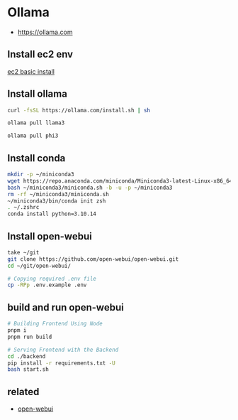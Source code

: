 # Ollama
* https://ollama.com

## Install ec2 env
[ec2 basic install](/mib/aws/basic)

## Install ollama
```sh
curl -fsSL https://ollama.com/install.sh | sh
```

```sh
ollama pull llama3
```

```sh
ollama pull phi3
```

## Install conda
```sh
mkdir -p ~/miniconda3
wget https://repo.anaconda.com/miniconda/Miniconda3-latest-Linux-x86_64.sh -O ~/miniconda3/miniconda.sh
bash ~/miniconda3/miniconda.sh -b -u -p ~/miniconda3
rm -rf ~/miniconda3/miniconda.sh
~/miniconda3/bin/conda init zsh
. ~/.zshrc
conda install python=3.10.14
```

## Install open-webui
```sh
take ~/git
git clone https://github.com/open-webui/open-webui.git
cd ~/git/open-webui/

# Copying required .env file
cp -RPp .env.example .env
```

## build and run open-webui
```sh
# Building Frontend Using Node
pnpm i
pnpm run build

# Serving Frontend with the Backend
cd ./backend
pip install -r requirements.txt -U
bash start.sh
```

## related
* [open-webui](/mib/ollama/webui)
